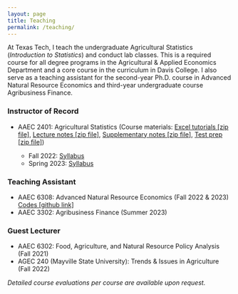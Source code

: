 ```yaml
---
layout: page
title: Teaching
permalink: /teaching/
---
```

At Texas Tech, I teach the undergraduate Agricultural Statistics (*Introduction to Statistics*) and conduct lab classes. This is a required course for all degree programs in the Agricultural & Applied Economics Department and a core course in the curriculum in Davis College. I also serve as a teaching assistant for the second-year Ph.D. course in Advanced Natural Resource Economics and third-year undergraduate course Agribusiness Finance.  

### Instructor of Record<br>
* AAEC 2401: Agricultural Statistics (Course materials: [Excel tutorials [zip file]](/AAEC%202401%20Excel%20basics%20tutorial.zip), [Lecture notes [zip file]](https://drive.google.com/file/d/1Tc5J5B58I9RGvWxk6M7FxkVkpjtZIZ6T/view?usp=drive_link), [Supplementary notes [zip file]](https://drive.google.com/file/d/1INle4NswZS4fZQ8Mf7YNjOUysxFO5arz/view?usp=drive_link), [Test prep [zip file]](https://drive.google.com/file/d/1D1mwY8EykbcwPd965Qre8PAfU0761ZZg/view?usp=drive_link)) <br> 

    + Fall 2022: [Syllabus](/AAEC2401-001_Syllabus_Fall2022.pdf)
    + Spring 2023: [Syllabus](/AAEC2401-001_Syllabus_Spring2023.pdf)

### Teaching Assistant <br>
* AAEC 6308: Advanced Natural Resource Economics (Fall 2022 & 2023) [Codes [github link]](https://github.com/syedmfuad/aaec6308)
* AAEC 3302: Agribusiness Finance (Summer 2023)

### Guest Lecturer <br> 
* AAEC 6302: Food, Agriculture, and Natural Resource Policy Analysis (Fall 2021)
* AGEC 240 (Mayville State University): Trends & Issues in Agriculture (Fall 2022) <br> 



 *Detailed course evaluations per course are available upon request.*

